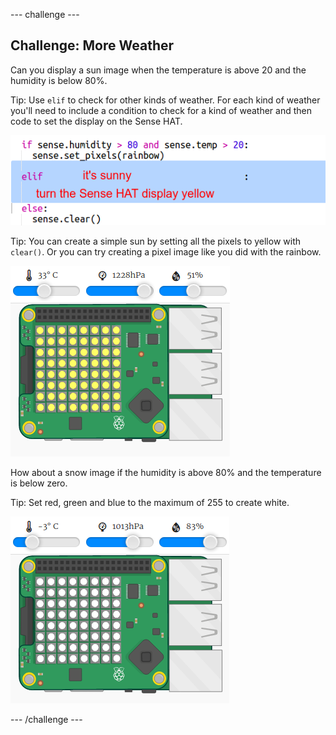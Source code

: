 \--- challenge \---

## Challenge: More Weather

Can you display a sun image when the temperature is above 20 and the humidity is below 80%.

Tip: Use `elif` to check for other kinds of weather. For each kind of weather you'll need to include a condition to check for a kind of weather and then code to set the display on the Sense HAT.

![צילום מסך](images/rainbow-elif.png)

Tip: You can create a simple sun by setting all the pixels to yellow with `clear()`. Or you can try creating a pixel image like you did with the rainbow.

![צילום מסך](images/rainbow-sun.png)

How about a snow image if the humidity is above 80% and the temperature is below zero.

Tip: Set red, green and blue to the maximum of 255 to create white.

![צילום מסך](images/rainbow-snow.png)

\--- /challenge \---